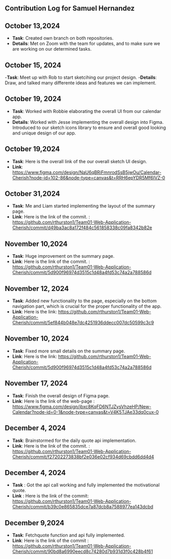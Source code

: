 ## Contribution Log for Samuel Hernandez

## October 13,2024

- **Task**: Created own branch on both repositories.
- **Details**: Met on Zoom with the team for updates, and to make sure we are working on our determined tasks.

## October 15, 2024

-**Task**: Meet up with Rob to start sketcihing our project design. -**Details**: Draw, and talked many differente ideas and features we can implement.

## October 19, 2024

- **Task**: Worked with Robbie elaborating the overall UI from our calendar app.
- **Details**: Worked with Jesse implementing the overall design into Figma. Introduced to our sketch icons library to ensure and overall good looking and unique design of our app.

## October 19,2024

- **Task**: Here is the overall link of the our overall sketch UI design.
- **Link**: https://www.figma.com/design/NaU6qBRiFmnrodSsB5jwOu/Calendar-Cherish?node-id=102-86&node-type=canvas&t=RRH6epYDR5Mf6IVZ-0

## October 31,2024

- **Task**: Me and Liam started implementing the layout of the summary page.
- **Link**: Here is the link of the commit. : https://github.com/rthurston1/Team01-Web-Application-Cherish/commit/d49ba3ac8a172f484c561858338c09fa8342b82e

## November 10,2024

- **Task**: Huge improvement on the summary page.
- **Link**: Here is the link of the commit. : https://github.com/rthurston1/Team01-Web-Application-Cherish/commit/5d900f96974d3515c1d48a4fd53c74a2a788586d


 ## November 12, 2024
 - **Task**: Added new functionality to the page, especially on the bottom navigation part, which is crucial for the proper functionality of the app.
 - **Link**: Here is the link: https://github.com/rthurston1/Team01-Web-Application-Cherish/commit/5ef844b048e7dc4251936ddecc007dc50599c3c9

## November 10, 2024 
- **Task**: Fixed more small details on the summary page.
- **Link**: Here is the link: https://github.com/rthurston1/Team01-Web-Application-Cherish/commit/5d900f96974d3515c1d48a4fd53c74a2a788586d
## November 17, 2024
 - **Task**: Finish the overall design of Figma page.
 - **Link**: Here is the link of the web-page : https://www.figma.com/design/jbxc8KqFD6NTJZysVhzeHP/New-Calendar?node-id=0-1&node-type=canvas&t=V4K5TJAe33dq0cux-0
## December 4, 2024
- **Task**: Brainstormed for the daily quote api implementation.
- **Link**: Here is the link of the commit. : https://github.com/rthurston1/Team01-Web-Application-Cherish/commit/f27202273838bf2e036e02cf934d69cbdd6dd4d4


## December 4, 2024
 - **Task** : Got the api call working and fully implemented the motivational quote.
 - **Link** : Here is the link of the commit: https://github.com/rthurston1/Team01-Web-Application-Cherish/commit/b39c0e865835dce7a87dcb8a7588977ea143dcbd

## December 9,2024
 - **Task**: Fetchquote function and api fully implemented. 
 - **Link**: Here is the link of the commit : https://github.com/rthurston1/Team01-Web-Application-Cherish/commit/90bd8a6990eecd8c74280d7b931d3f0c428b4f61
 
 